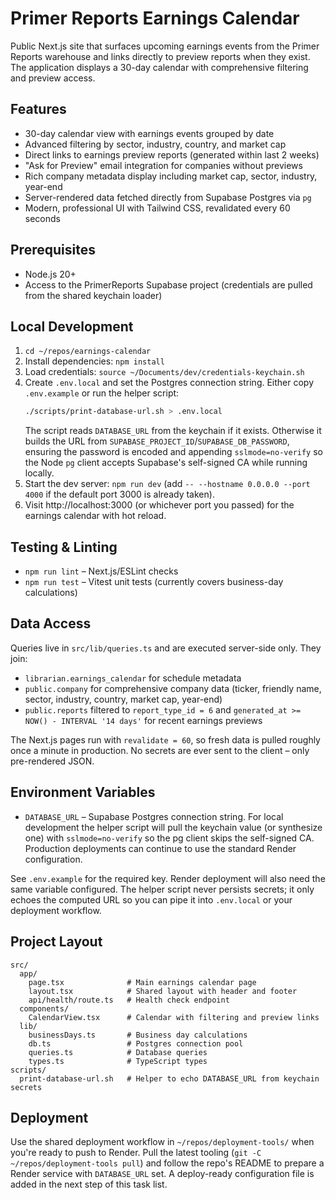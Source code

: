 # Primer Reports Earnings Calendar

Public Next.js site that surfaces upcoming earnings events from the Primer Reports warehouse and links directly to preview reports when they exist. The application displays a 30-day calendar with comprehensive filtering and preview access.

## Features
- 30-day calendar view with earnings events grouped by date
- Advanced filtering by sector, industry, country, and market cap
- Direct links to earnings preview reports (generated within last 2 weeks)
- "Ask for Preview" email integration for companies without previews
- Rich company metadata display including market cap, sector, industry, year-end
- Server-rendered data fetched directly from Supabase Postgres via `pg`
- Modern, professional UI with Tailwind CSS, revalidated every 60 seconds

## Prerequisites
- Node.js 20+
- Access to the PrimerReports Supabase project (credentials are pulled from the shared keychain loader)

## Local Development
1. `cd ~/repos/earnings-calendar`
2. Install dependencies: `npm install`
3. Load credentials: `source ~/Documents/dev/credentials-keychain.sh`
4. Create `.env.local` and set the Postgres connection string. Either copy `.env.example` or run the helper script:
   ```bash
   ./scripts/print-database-url.sh > .env.local
   ```
   The script reads `DATABASE_URL` from the keychain if it exists. Otherwise it builds the URL from `SUPABASE_PROJECT_ID`/`SUPABASE_DB_PASSWORD`, ensuring the password is encoded and appending `sslmode=no-verify` so the Node `pg` client accepts Supabase's self-signed CA while running locally.
5. Start the dev server: `npm run dev` (add `-- --hostname 0.0.0.0 --port 4000` if the default port 3000 is already taken).
6. Visit http://localhost:3000 (or whichever port you passed) for the earnings calendar with hot reload.

## Testing & Linting
- `npm run lint` – Next.js/ESLint checks
- `npm run test` – Vitest unit tests (currently covers business-day calculations)

## Data Access
Queries live in `src/lib/queries.ts` and are executed server-side only. They join:
- `librarian.earnings_calendar` for schedule metadata
- `public.company` for comprehensive company data (ticker, friendly name, sector, industry, country, market cap, year-end)
- `public.reports` filtered to `report_type_id = 6` and `generated_at >= NOW() - INTERVAL '14 days'` for recent earnings previews

The Next.js pages run with `revalidate = 60`, so fresh data is pulled roughly once a minute in production. No secrets are ever sent to the client – only pre-rendered JSON.

## Environment Variables
- `DATABASE_URL` – Supabase Postgres connection string. For local development the helper script will pull the keychain value (or synthesize one) with `sslmode=no-verify` so the pg client skips the self-signed CA. Production deployments can continue to use the standard Render configuration.

See `.env.example` for the required key. Render deployment will also need the same variable configured. The helper script never persists secrets; it only echoes the computed URL so you can pipe it into `.env.local` or your deployment workflow.

## Project Layout
```
src/
  app/
    page.tsx              # Main earnings calendar page
    layout.tsx            # Shared layout with header and footer
    api/health/route.ts   # Health check endpoint
  components/
    CalendarView.tsx      # Calendar with filtering and preview links
  lib/
    businessDays.ts       # Business day calculations
    db.ts                 # Postgres connection pool
    queries.ts            # Database queries
    types.ts              # TypeScript types
scripts/
  print-database-url.sh   # Helper to echo DATABASE_URL from keychain secrets
```

## Deployment
Use the shared deployment workflow in `~/repos/deployment-tools/` when you're ready to push to Render. Pull the latest tooling (`git -C ~/repos/deployment-tools pull`) and follow the repo's README to prepare a Render service with `DATABASE_URL` set. A deploy-ready configuration file is added in the next step of this task list.
